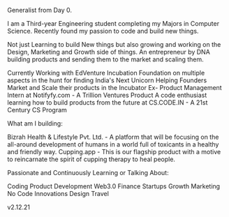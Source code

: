 Generalist from Day 0.

I am a Third-year Engineering student completing my Majors in Computer Science. Recently found my passion to code and build new things.

Not just Learning to build New things but also growing and working on the Design, Marketing and Growth side of things. An entrepreneur by DNA building products and sending them to the market and scaling them.

Currently Working with EdVenture Incubation Foundation on multiple aspects in the hunt for finding India's Next Unicorn 
Helping Founders Market and Scale their products in the Incubator
Ex- Product Management Intern at Notifyfy.com - A Trillion Ventures Product
A code enthusiast learning how to build products from the future at CS.CODE.IN - A 21st Century CS Program

What am I building:

Bizrah Health & Lifestyle Pvt. Ltd. - A platform that will be focusing on the all-around development of humans in a world full of toxicants in a healthy and friendly way.
Cupping.app - This is our flagship product with a motive to reincarnate the spirit of cupping therapy to heal people.

Passionate and Continuously Learning or Talking About:

Coding
Product Development
Web3.0
Finance
Startups
Growth
Marketing
No Code
Innovations
Design
Travel

v2.12.21
